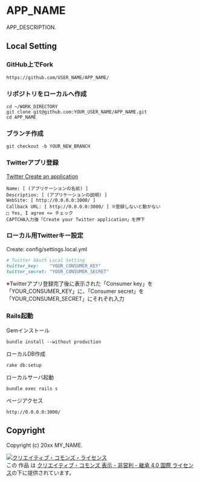 # APP_NAME

APP_DESCRIPTION.

## Local Setting

### GitHub上でFork

```
https://github.com/USER_NAME/APP_NAME/
```

### リポジトリをローカルへ作成

```
cd ~/WORK_DIRECTORY
git clone git@github.com:YOUR_USER_NAME/APP_NAME.git
cd APP_NAME
```

### ブランチ作成

```
git checkout -b YOUR_NEW_BRANCH
```

### Twitterアプリ登録

<a href="https://dev.twitter.com/apps/new" target="_blank">Twitter Create an application</a>

```
Name: [ (アプリケーションの名前) ]
Description: [ (アプリケーションの説明) ]
WebSite: [ http://0.0.0.0:3000/ ]
Callback URL: [ http://0.0.0.0:3000/ ] ※登録しないと動かない
□ Yes, I agree <= チェック
CAPTCHA入力後「Create your Twitter application」を押下
```

### ローカル用Twitterキー設定

Create: config/settings.local.yml

```ruby
# Twitter OAuth Local Setting
twitter_key:    "YOUR_CONSUMER_KEY"
twitter_secret: "YOUR_CONSUMER_SECRET"
```

※Twitterアプリ登録完了後に表示された「Consumer key」を「YOUR_CONSUMER_KEY」に、「Consumer secret」を「YOUR_CONSUMER_SECRET」にそれぞれ入力

### Rails起動

Gemインストール

```
bundle install --without production
```

ローカルDB作成

```
rake db:setup
```

ローカルサーバ起動

```
bundle exec rails s
```

ページアクセス

```
http://0.0.0.0:3000/
```

## Copyright

Copyright (c) 20xx MY_NAME.

<a rel="license" href="http://creativecommons.org/licenses/by-nc-sa/4.0/" target="_blank">
<img alt="クリエイティブ・コモンズ・ライセンス" style="border-width:0" src="https://i.creativecommons.org/l/by-nc-sa/4.0/88x31.png" />
</a>
<br />
この 作品 は <a rel="license" href="http://creativecommons.org/licenses/by-nc-sa/4.0/" target="_blank">クリエイティブ・コモンズ 表示 - 非営利 - 継承 4.0 国際 ライセンス</a>の下に提供されています。
